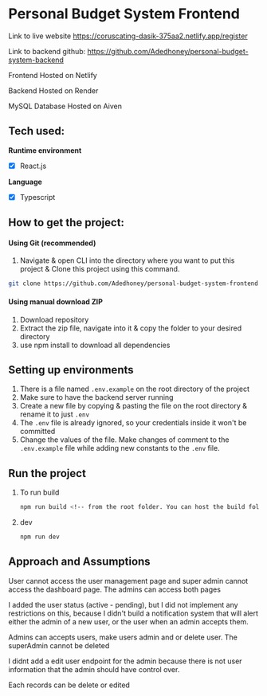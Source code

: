 # Personal Budget System Frontend

Link to live website https://coruscating-dasik-375aa2.netlify.app/register

Link to backend github: https://github.com/Adedhoney/personal-budget-system-backend

Frontend Hosted on Netlify

Backend Hosted on Render

MySQL Database Hosted on Aiven

## Tech used:

**Runtime environment**

-   [x] React.js

**Language**

-   [x] Typescript

## How to get the project:

#### Using Git (recommended)

1. Navigate & open CLI into the directory where you want to put this project & Clone this project using this command.

```bash
git clone https://github.com/Adedhoney/personal-budget-system-frontend
```

#### Using manual download ZIP

1. Download repository
2. Extract the zip file, navigate into it & copy the folder to your desired directory
3. use npm install to download all dependencies

## Setting up environments

1. There is a file named `.env.example` on the root directory of the project
2. Make sure to have the backend server running
3. Create a new file by copying & pasting the file on the root directory & rename it to just `.env`
4. The `.env` file is already ignored, so your credentials inside it won't be committed
5. Change the values of the file. Make changes of comment to the `.env.example` file while adding new constants to the `.env` file.

## Run the project

1. To run build

    ```bash
    npm run build <!-- from the root folder. You can host the build folder  -->
    ```

2. dev

    ```bash
    npm run dev
    ```

## Approach and Assumptions

User cannot access the user management page and super admin cannot access the dashboard page. The admins can access both pages

I added the user status (active - pending), but I did not implement any restrictions on this, because I didn't build a notification system that will alert either the admin of a new user, or the user when an admin accepts them.

Admins can accepts users, make users admin and or delete user. The superAdmin cannot be deleted

I didnt add a edit user endpoint for the admin because there is not user information that the admin should have control over.

Each records can be delete or edited
